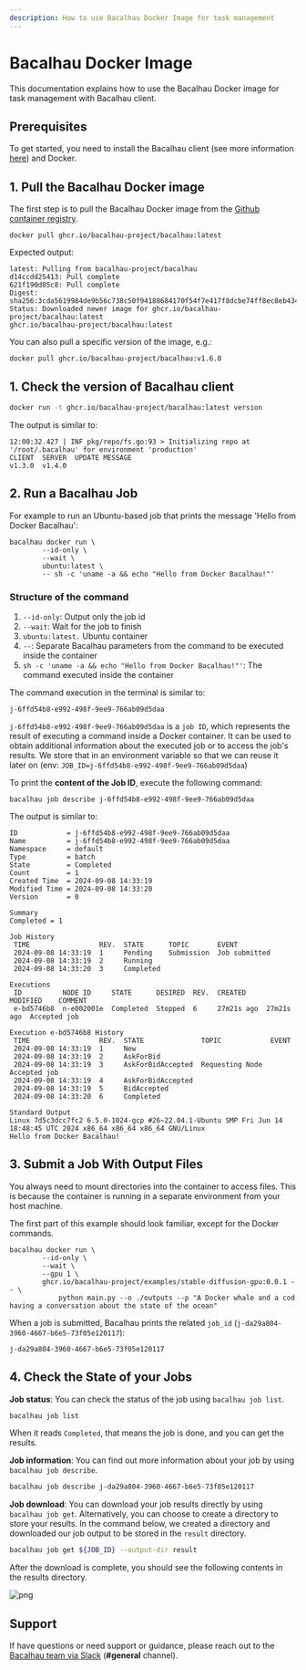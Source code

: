 ```yaml
---
description: How to use Bacalhau Docker Image for task management
---
```


# Bacalhau Docker Image

This documentation explains how to use the Bacalhau Docker image for task management with Bacalhau client.

## Prerequisites

To get started, you need to install the Bacalhau client (see more information [here](https://app.gitbook.com/s/c5oFaD28JCN1axzUG8eJ/getting-started/installation)) and Docker.

## 1. Pull the Bacalhau Docker image

The first step is to pull the Bacalhau Docker image from the [Github container registry](https://github.com/orgs/bacalhau-project/packages/container/package/bacalhau).

```
docker pull ghcr.io/bacalhau-project/bacalhau:latest
```

Expected output:

```shell
latest: Pulling from bacalhau-project/bacalhau
d14ccdd25413: Pull complete
621f190d05c8: Pull complete
Digest: sha256:3cda5619984de9b56c738c50f94188684170f54f7e417f8dcbe74ff8ec8eb434
Status: Downloaded newer image for ghcr.io/bacalhau-project/bacalhau:latest
ghcr.io/bacalhau-project/bacalhau:latest
```

You can also pull a specific version of the image, e.g.:

```
docker pull ghcr.io/bacalhau-project/bacalhau:v1.6.0
```

## 1. Check the version of Bacalhau client

```bash
docker run -t ghcr.io/bacalhau-project/bacalhau:latest version
```

The output is similar to:

```shell
12:00:32.427 | INF pkg/repo/fs.go:93 > Initializing repo at '/root/.bacalhau' for environment 'production'
CLIENT  SERVER  UPDATE MESSAGE 
v1.3.0  v1.4.0                 
```

## 2. Run a Bacalhau Job

For example to run an Ubuntu-based job that prints the message 'Hello from Docker Bacalhau':

```shell
bacalhau docker run \
        --id-only \
        --wait \
        ubuntu:latest \
        -- sh -c 'uname -a && echo "Hello from Docker Bacalhau!"'
```

### Structure of the command

1. `--id-only`: Output only the job id
2. `--wait`: Wait for the job to finish
3. `ubuntu:latest.` Ubuntu container
4. `--`: Separate Bacalhau parameters from the command to be executed inside the container
5. `sh -c 'uname -a && echo "Hello from Docker Bacalhau!"'`: The command executed inside the container

The command execution in the terminal is similar to:

```shell
j-6ffd54b8-e992-498f-9ee9-766ab09d5daa
```

`j-6ffd54b8-e992-498f-9ee9-766ab09d5daa` is a `job ID`, which represents the result of executing a command inside a Docker container. It can be used to obtain additional information about the executed job or to access the job's results. We store that in an environment variable so that we can reuse it later on (env: `JOB_ID=j-6ffd54b8-e992-498f-9ee9-766ab09d5daa`)

To print the **content of the Job ID**, execute the following command:

```
bacalhau job describe j-6ffd54b8-e992-498f-9ee9-766ab09d5daa
```

The output is similar to:

```shell
ID            = j-6ffd54b8-e992-498f-9ee9-766ab09d5daa
Name          = j-6ffd54b8-e992-498f-9ee9-766ab09d5daa
Namespace     = default
Type          = batch
State         = Completed
Count         = 1
Created Time  = 2024-09-08 14:33:19
Modified Time = 2024-09-08 14:33:20
Version       = 0

Summary
Completed = 1

Job History
 TIME                 REV.  STATE      TOPIC       EVENT         
 2024-09-08 14:33:19  1     Pending    Submission  Job submitted 
 2024-09-08 14:33:19  2     Running                              
 2024-09-08 14:33:20  3     Completed                            

Executions
 ID          NODE ID     STATE      DESIRED  REV.  CREATED     MODIFIED    COMMENT      
 e-bd5746b8  n-e002001e  Completed  Stopped  6     27m21s ago  27m21s ago  Accepted job 

Execution e-bd5746b8 History
 TIME                 REV.  STATE              TOPIC            EVENT        
 2024-09-08 14:33:19  1     New                                              
 2024-09-08 14:33:19  2     AskForBid                                        
 2024-09-08 14:33:19  3     AskForBidAccepted  Requesting Node  Accepted job 
 2024-09-08 14:33:19  4     AskForBidAccepted                                
 2024-09-08 14:33:19  5     BidAccepted                                      
 2024-09-08 14:33:20  6     Completed                                        

Standard Output
Linux 7d5c3dcc7fc2 6.5.0-1024-gcp #26~22.04.1-Ubuntu SMP Fri Jun 14 18:48:45 UTC 2024 x86_64 x86_64 x86_64 GNU/Linux
Hello from Docker Bacalhau!

```

## 3. Submit a Job With Output Files

You always need to mount directories into the container to access files. This is because the container is running in a separate environment from your host machine.

The first part of this example should look familiar, except for the Docker commands.

```shell
bacalhau docker run \                                   
        --id-only \
        --wait \
        --gpu 1 \
        ghcr.io/bacalhau-project/examples/stable-diffusion-gpu:0.0.1 -- \
            python main.py --o ./outputs --p "A Docker whale and a cod having a conversation about the state of the ocean"
```

When a job is submitted, Bacalhau prints the related `job_id` (`j-da29a804-3960-4667-b6e5-73f05e120117`):

```shell
j-da29a804-3960-4667-b6e5-73f05e120117
```

## 4. Check the State of your Jobs

**Job status**: You can check the status of the job using `bacalhau job list`.

```bash
bacalhau job list
```

When it reads `Completed`, that means the job is done, and you can get the results.

**Job information**: You can find out more information about your job by using `bacalhau job describe`.

```bash
bacalhau job describe j-da29a804-3960-4667-b6e5-73f05e120117
```

**Job download**: You can download your job results directly by using `bacalhau job get`. Alternatively, you can choose to create a directory to store your results. In the command below, we created a directory and downloaded our job output to be stored in the `result` directory.

```bash
bacalhau job get ${JOB_ID} --output-dir result
```

After the download is complete, you should see the following contents in the results directory.

![png](../..//img/index_25_0.png)

## Support

If have questions or need support or guidance, please reach out to the [Bacalhau team via Slack](https://bacalhauproject.slack.com/ssb/redirect) (**#general** channel).
